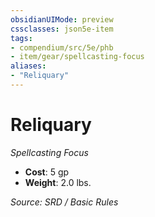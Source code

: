 ```yaml
---
obsidianUIMode: preview
cssclasses: json5e-item
tags:
- compendium/src/5e/phb
- item/gear/spellcasting-focus
aliases: 
- "Reliquary"
---
```

# Reliquary
*Spellcasting Focus*  

- **Cost**: 5 gp
- **Weight**: 2.0 lbs.

*Source: SRD / Basic Rules*